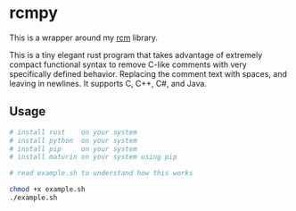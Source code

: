 # rcmpy
This is a wrapper around my [rcm](https://github.com/173duprot/rcm) library.

This is a tiny elegant rust program that takes advantage of extremely compact functional syntax to remove C-like comments with very specifically defined behavior. Replacing the comment text with spaces, and leaving in newlines. It supports C, C++, C#, and Java.

## Usage
```sh
# install rust    on your system
# install python  on your system
# install pip     on your system
# install maturin on your system using pip

# read example.sh to understand how this works

chmod +x example.sh
./example.sh
```
